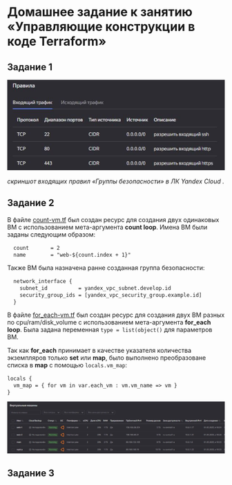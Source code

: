 # Домашнее задание к занятию «Управляющие конструкции в коде Terraform»

## Задание 1

<center>
  <img src="img/security-group-t1.JPG">
</center>

*скриншот входящих правил «Группы безопасности» в ЛК Yandex Cloud .*

## Задание 2

В файле [count-vm.tf]() был создан ресурс для создания двух одинаковых ВМ с использованием мета-аргумента **count loop**. Имена ВМ были заданы следующим образом:

```hcl
  count       = 2
  name        = "web-${count.index + 1}"
```

Также ВМ была назначена ранне созданная группа безопасности:

```hcl
  network_interface {
    subnet_id          = yandex_vpc_subnet.develop.id
    security_group_ids = [yandex_vpc_security_group.example.id]
  }
```
В файле [for_each-vm.tf]() был создан ресурс для создания двух ВМ разных по cpu/ram/disk_volume с использованием мета-аргумента **for_each loop**.
Была задана переменная ``type = list(object()`` для параметров ВМ.

Так как **for_each** принимает в качестве указателя количества экземпляров только **set** или **map**, было выполнено преобразоване списка в **map** с помощью `locals.vm_map`:

```hcl
locals {
  vm_map = { for vm in var.each_vm : vm.vm_name => vm }
}
```
<center>
  <img src="img/count-for-t2.JPG">
</center>

## Задание 3



